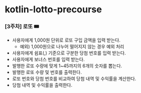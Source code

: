 # kotlin-lotto-precourse
### [3주차] 로또 🎟️

- 사용자에게 1,000원 단위로 로또 구입 금액을 입력 받는다.
  - 예외) 1,000원으로 나누어 떨어지지 않는 경우 예외 처리
- 사용자에게 쉼표(,) 기준으로 구분한 당첨 번호를 입력 받는다.
- 사용자에게 보너스 번호를 입력 받는다.
- 발행한 로또 수량에 맞게 1~45까지의 6개의 숫자를 뽑는다.
- 발행한 로또 수량 및 번호를 출력한다.
- 로또 번호와 당첨 번호를 비교하여 당첨 내역 및 수익률을 계산한다.
- 당첨 내역 및 수익률을 출력한다.